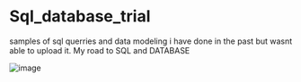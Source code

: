 # Sql_database_trial
samples of sql querries and data modeling i have done in the past but wasnt able to upload it. My road to SQL and DATABASE


![image](https://github.com/lois4801/Sql_database_trial/assets/96842662/a8c12859-1aee-4b3c-9b66-67632f2c1221)
